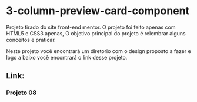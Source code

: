 # 3-column-preview-card-component

Projeto tirado do site front-end mentor. O projeto foi feito apenas com HTML5 e CSS3 apenas, O objetivo principal do projeto é relembrar alguns conceitos e praticar.

Neste projeto você encontrará um diretorio com o design proposto a fazer e logo a baixo você encontrará o link desse projeto.

## Link: 

### Projeto 08